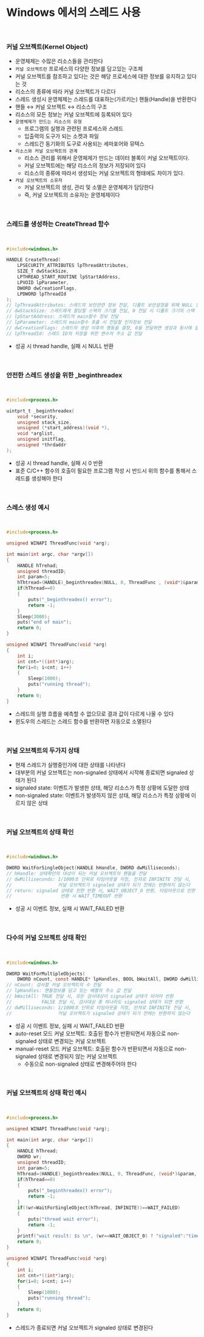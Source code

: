 # Windows 에서의 스레드 사용

<br>

### 커널 오브젝트(Kernel Object)
- 운영체제는 수많은 리소스들을 관리한다
- `커널 오브젝트란` 프로세스의 다양한 정보를 담고있는 구조체
- 커널 오브젝트를 참조하고 있다는 것은 해당 프로세스에 대한 정보를 유지하고 있다는 것
- 리소스의 종류에 따라 커널 오브젝트가 다르다
- 스레드 생성시 운영체제는 스레드를 대표하는(가르키는) 핸들(Handle)을 반환한다
- 핸들 ↔ 커널 오브젝트 ↔ 리소스의 구조
- 리소스의 모든 정보는 커널 오브젝트에 등록되어 있다
- `운영체제가 만드는 리소스의 유형`
    - 프로그램의 실행과 관련된 프로세스와 스레드
    - 입출력의 도구가 되는 소켓과 파일
    - 스레드간 동기화의 도구로 사용되는 세마포어와 뮤텍스
- `리소스와 커널 오브젝트의 관계`
    - 리소스 관리를 위해서 운영체제가 만드는 데이터 블록이 커널 오브젝트이다.
    - 커널 오브젝트에는 해당 리소스의 정보가 저장되어 있다
    - 리소스의 종류에 따라서 생성되는 커널 오브젝트의 형태에도 차이가 있다.
- `커널 오브젝트의 소유자`
    - 커널 오브젝트의 생성, 관리 및 소멸은 운영체제가 담당한다
    - 즉, 커널 오브젝트의 소유자는 운영체제이다

<br>

### 스레드를 생성하는 CreateThread 함수

<br>

```c
#include<windows.h>

HANDLE CreateThread(
	LPSECURITY_ATTRIBUTES lpThreadAttributes,
	SIZE_T dwStackSize,
	LPTHREAD_START_ROUTINE lpStartAddress,
	LPVOID lpParameter,
	DWORD dwCreationFlags,
	LPDWORD lpThreadId
);
// lpThreadAttributes: 스레드의 보안관련 정보 전달, 디폴트 보안설정을 위해 NULL 전달
// dwStackSize: 스레드에게 할당할 스택의 크기를 전달, 0 전달 시 디폴트 크기의 스택 생성
// lpStartAddress: 스레드의 main함수 정보 전달
// lpParameter: 스레드의 main함수 호출 시 전달할 인자정보 전달
// dwCreationFlags: 스레드의 생성 이후의 행동을 결정, 0을 전달하면 생성과 동시에 실행 가능한 상태가 된다.
// lpThreadId: 스레드 ID의 저장을 위한 변수의 주소 값 전달
```
- 성공 시 thread handle, 실패 시 NULL 반환

<br>

### 안전한 스레드 생성을 위한 _beginthreadex

<br>

```c
#include<process.h>

uintprt_t _beginthreadex(
	void *security,
	unsigned stack_size,
	unsigned (*start_address)(void *),
	void *arglist,
	unsigned initflag,
	unsigned *thrdaddr
);
```
- 성공 시 thread handle, 실패 시 0 반환
- 표준 C/C++ 함수의 호출이 필요한 프로그램 작성 시 반드시 위의 함수를 통해서 스레드를 생성해야 한다

<br>

### 스레스 생성 예시

<br>

```c
#include<process.h>

unsigned WINAPI ThreadFunc(void *arg);

int main(int argc, char *argv[])
{
	HANDLE hTrehad;
	unsigned threadID;
	int param=5;
	hThtread=(HANDLE)_beginthreadex(NULL, 0, ThreadFunc , (void*)&param, 0, &threadID);
	if(hThread==0)
	{
		puts("_beginthreadex() error");
		return -1;
	}
	Sleep(3000);
	puts("end of main");
	return 0;
}

unsigned WINAPI ThreadFunc(void *arg)
{
	int i;
	int cnt=*((int*)arg);
	for(i=0; i<cnt; i++)
	{
		Sleep(1000);
		puts("running thread");
	}
	return 0;
}
```
- 스레드의 실행 흐름을 예측할 수 없으므로 결과 값이 다르게 나올 수 있다
- 윈도우의 스레드는 스레드 함수를 반환하면 자동으로 소멸된다

<br>

### 커널 오브젝트의 두가지 상태
- 현재 스레드가 실행중인가에 대한 상태를 나타낸다
- 대부분의 커널 오브젝트는 non-signaled 상태에서 시작해 종료되면 signaled 상태가 된다
- signaled state: 이벤트가 발생한 상태, 해당 리소스가 특정 상황에 도달한 상태
- non-signaled state: 이벤트가 발생하지 않은 상태, 해당 리소스가 특정 상황에 이르지 않은 상태

<br>

### 커널 오브젝트의 상태 확인

<br>

```c
#include<windows.h>

DWORD WaitForSingleObject(HANDLE hHandle, DWORD dwMilliseconds);
// hHandle: 상태확인의 대상이 되는 커널 오브젝트의 핸들을 전달
// dwMilliseconds: 1/1000초 단위로 타임아웃을 지정, 인자로 INFINITE 전달 시,
//                 커널 오브젝트가 signaled 상태가 되기 전에는 반환하지 않는다
// return: signaled 상태로 인한 반환 시, WAIT_OBJECT_0 반환, 타임아웃으로 인한
//                  반환 시 WAIT_TIMEOUT 반환
```
- 성공 시 이벤트 정보, 실패 시 WAIT_FAILED 반환

<br>

### 다수의 커널 오브젝트 상태 확인

<br>

```c
#include<windows.h>

DWORD WaitForMultipleObjects(
	DWORD nCount, const HANDLE* lpHandles, BOOL bWaitAll, DWORD dwMilliseconds);
// nCount: 검사할 커널 오브젝트의 수 전달
// lpHandles: 핸들정보를 담고 있는 배열의 주소 값 전달
// bWaitAll: TRUE 전달 시, 모든 검사대상이 signaled 상태가 되어야 반환
//           FALSE 전달 시, 검사대상 중 하나라도 signaled 상태가 되면 반환
// dwMilliseconds: 1/1000초 단위로 타임아웃을 지정, 인자로 INFINITE 전달 시,
//                 커널 오브젝트가 signaled 상태가 되기 전에는 반환하지 않는다
```
- 성공 시 이벤트 정보, 실패 시 WAIT_FAILED 반환
- auto-reset 모드 커널 오브젝트: 호출된 함수가 반환되면서 자동으로 non-signaled 상태로 변경되는 커널 오브젝트
- manual-reset 모드 커널 오브젝트: 호출된 함수가 반환되면서 자동으로 non-signaled 상태로 변경되지 않는 커널 오브젝트
    - 수동으로 non-signaled 상태로 변경해주어야 한다

<br>

### 커널 오브젝트의 상태 확인 예시

<br>

```c
#include<process.h>

unsigned WINAPI ThreadFunc(void *arg);

int main(int argc, char *argv[])
{
	HANDLE hThread;
	DWORD wr;
	unsigned threadID;
	int param=5;
	hThread=(HANDLE)_beginthreadex(NULL, 0, ThreadFunc, (void*)&param, 0, &threadID);
	if(hThread==0)
	{
		puts("_beginthreadex() error");
		return -1;
	}
	if((wr=WaitForSingleObject(hThread, INFINITE))==WAIT_FAILED)
	{
		puts("thread wait error");
		return -1;
	}
	printf("wait result: $s \n", (wr==WAIT_OBJECT_0) ? "signaled":"time-out");
	return 0;
}

unsigned WINAPI ThreadFunc(void *arg)
{
	int i;
	int cnt=*((int*)arg);
	for(i=0; i<cnt; i++)
	{
		Sleep(1000);
		puts("running thread");
	}
	return 0;
}
```
- 스레드가 종료되면 커널 오브젝트가 signaled 상태로 변경된다
